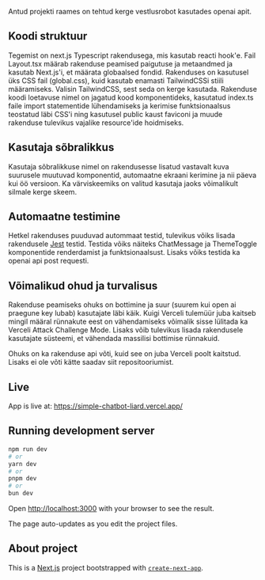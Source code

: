 Antud projekti raames on tehtud kerge vestlusrobot kasutades openai apit.

## Koodi struktuur
Tegemist on next.js Typescript rakendusega, mis kasutab reacti hook'e. Fail Layout.tsx määrab rakenduse peamised paigutuse ja metaandmed ja kasutab Next.js'i, et määrata globaalsed fondid. Rakenduses on kasutusel üks CSS fail (global.css), kuid kasutab enamasti TailwindCSSi stiili määramiseks. Valisin TailwindCSS, sest seda on kerge kasutada. Rakenduse koodi loetavuse nimel on jagatud kood komponentideks, kasutatud index.ts faile import statementide lühendamiseks ja kerimise funktsionaalsus teostatud läbi CSS'i ning kasutusel public kaust faviconi ja muude rakenduse tulevikus vajalike resource'ide hoidmiseks.

## Kasutaja sõbralikkus

Kasutaja sõbralikkuse nimel on rakendusesse lisatud vastavalt kuva suurusele muutuvad komponentid, automaatne ekraani kerimine ja nii päeva kui öö versioon. Ka värviskeemiks on valitud kasutaja jaoks võimalikult silmale kerge skeem.

## Automaatne testimine

Hetkel rakenduses puuduvad autommaat testid, tulevikus võiks lisada rakendusele [Jest](https://jestjs.io/docs/getting-started) testid. Testida võiks näiteks ChatMessage ja ThemeToggle komponentide renderdamist ja funktsionaalsust. Lisaks võiks testida ka openai api post requesti.

## Võimalikud ohud ja turvalisus
Rakenduse peamiseks ohuks on bottimine ja suur (suurem kui open ai praegune key lubab) kasutajate läbi käik. Kuigi Verceli tulemüür juba kaitseb mingil määral rünnakute eest on vähendamiseks võimalik sisse lülitada ka Verceli Attack Challenge Mode. Lisaks võib tulevikus lisada rakendusele kasutajate süsteemi, et vähendada massilisi bottimise rünnakuid. 

Ohuks on ka rakenduse api võti, kuid see on juba Verceli poolt kaitstud. Lisaks ei ole võti kätte saadav siit repositooriumist.

## Live

App is live at: https://simple-chatbot-liard.vercel.app/

## Running development server

```bash
npm run dev
# or
yarn dev
# or
pnpm dev
# or
bun dev
```

Open [http://localhost:3000](http://localhost:3000) with your browser to see the result.

The page auto-updates as you edit the project files.

## About project

This is a [Next.js](https://nextjs.org) project bootstrapped with [`create-next-app`](https://nextjs.org/docs/app/api-reference/cli/create-next-app).

